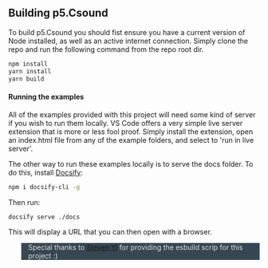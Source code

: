 ## Building p5.Csound

To build p5.Csound you should fist ensure you have a current version of Node installed, as well as an active internet connection. Simply clone the repo and run the following command from the repo root dir. 

```bash
npm install
yarn install
yarn build
```


#### Running the examples

All of the examples provided with this project will need some kind of server if you wish to run them locally. VS Code offers a very simple live server extension that is more or less fool proof. Simply install the extension, open an index.html file from any of the example folders, and select to 'run in live server'. 

The other way to run these examples locally is to serve the docs folder. To do this, install [Docsify](https://docsify.js.org/):

```bash
npm i docsify-cli -g
```

Then run:

```bash
docsify serve ./docs
```
This will display a URL that you can then open with a browser. 


<blockquote style="font-size:14px;color:#ddd;background-color:#374752">
Special thanks to <a href="https://github.com/kunstmusik">Steven Yi</a> for providing the esbuild scrip for this project :) 
</blockquote>
